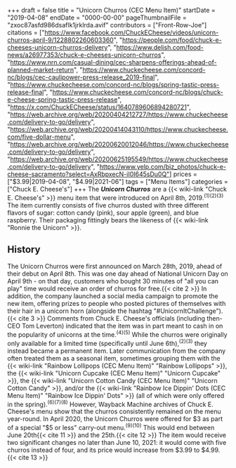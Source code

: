 +++
draft = false
title = "Unicorn Churros (CEC Menu Item)"
startDate = "2019-04-08"
endDate = "0000-00-00"
pageThumbnailFile = "zxoc87asfd986dsaflk1jrklrda.avif"
contributors = ["Front-Row-Joe"]
citations = ["https://www.facebook.com/ChuckECheese/videos/unicorn-churros-april-9/1228802260603360", "https://people.com/food/chuck-e-cheeses-unicorn-churros-delivery", "https://www.delish.com/food-news/a26977353/chuck-e-cheeses-unicorn-churros", "https://www.nrn.com/casual-dining/cec-sharpens-offerings-ahead-of-planned-market-return", "https://www.chuckecheese.com/concord-nc/blogs/cec-caulipower-press-release_2019-final", "https://www.chuckecheese.com/concord-nc/blogs/spring-tastic-press-release-final", "https://www.chuckecheese.com/concord-nc/blogs/chuck-e-cheese-spring-tastic-press-release", "https://x.com/ChuckECheese/status/1640789606894280721", "https://web.archive.org/web/20200404212727/https://www.chuckecheese.com/delivery-to-go/delivery", "https://web.archive.org/web/20200414043110/https://www.chuckecheese.com/five-dollar-menu", "https://web.archive.org/web/20200620012046/https://www.chuckecheese.com/delivery-to-go/delivery", "https://web.archive.org/web/20200625195549/https://www.chuckecheese.com/delivery-to-go/delivery", "https://www.yelp.com/biz_photos/chuck-e-cheese-sacramento?select=AxRbpxecN-iI0I645sDu0Q"]
prices = ["$3.99|2019-04-08", "$4.99|2021-06"]
tags = ["Menu Items"]
categories = ["Chuck E. Cheese's"]
+++
The ***Unicorn Churros*** are a {{< wiki-link "Chuck E. Cheese's" >}} menu item that were introduced on April 8th, 2019.<sup>(1)(2)(3)</sup>
The item currently consists of five churros dusted with three different flavors of sugar: cotton candy (pink), sour apple (green), and blue raspberry. Their packaging fittingly bears the likeness of {{< wiki-link "Ronnie the Unicorn" >}}.

## History

The Unicorn Churros were first announced on March 28th, 2019, ahead of their debut on April 8th. This was one day ahead of National Unicorn Day on April 9th - on that day, customers who bought 30 minutes of "all you can play" time would receive an order of churros for free.{{< cite 2 >}} In addition, the company launched a social media campaign to promote the new item, offering prizes to people who posted pictures of themselves with their hair in a unicorn horn (alongside the hashtag "#UnicornItChallenge").{{< cite 3 >}} Comments from Chuck E. Cheese's officials (including then-CEO Tom Leverton) indicated that the item was in part meant to cash in on the popularity of unicorns at the time.<sup>(4)(5)</sup>
While the churros were originally only available for a limited time (specifically until June 6th),<sup>(2)(3)</sup> they instead became a permanent item. Later communication from the company often treated them as a seasonal item, sometimes grouping them with the {{< wiki-link "Rainbow Lollipops (CEC Menu Item)" "Rainbow Lollipops" >}}, the {{< wiki-link "Unicorn Cupcake (CEC Menu Item)" "Unicorn Cupcake" >}}, the {{< wiki-link "Unicorn Cotton Candy (CEC Menu Item)" "Unicorn Cotton Candy" >}}, and/or the {{< wiki-link "Rainbow Ice Dippin' Dots (CEC Menu Item)" "Rainbow Ice Dippin' Dots" >}} (all of which were only offered in the spring).<sup>(6)(7)(8)</sup> However, Wayback Machine archives of Chuck E. Cheese's menu show that the churros consistently remained on the menu year-round.
In April 2020, the Unicorn Churros were offered for $3 as part of a special "$5 or less" carry-out menu.<sup>(9)(10)</sup> This would end between June 20th{{< cite 11 >}} and the 25th.{{< cite 12 >}}
The item would receive two significant changes no later than June 10, 2021: it would come with five churros instead of four, and its price would increase from $3.99 to $4.99.{{< cite 13 >}}
